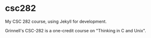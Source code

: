 # csc282

My CSC 282 course, using Jekyll for development.

Grinnell's CSC-282 is a one-credit course on "Thinking in C and Unix".

